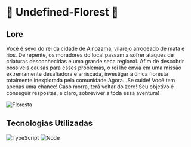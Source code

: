 # 🌲 Undefined-Florest 🌲
<h2>Lore</h2>
Você é sevo do rei da cidade de Ainozama, vilarejo arrodeado de mata e rios. De repente, os moradores do local passam a sofrer ataques de criaturas desconhecidas e uma grande 
seca regional. Afim de descobrir possiveis causas para esses problemas, o rei lhe envia em uma missão extremamente desafiadora e arriscada, investigar a única floresta 
totalmente inexplorada pela comunidade.Agora...Se cuide! Você tem apenas uma chance! Caso morra, terá voltar do zero! Seu objetivo é conseguir respostas, e claro, sobreviver a toda essa aventura!

![Floresta](https://img.freepik.com/vetores-premium/paisagem-da-floresta-da-selva-tropical-ai-gerou-fundo-do-jogo-de-pixel-art-de-8-bits-2d-nivel-de-aventura-pixelizada-cena-da-floresta-tropical-localizacao-do-jogo-com-vegetacao-tropical-exuberante-e-plantas-selvagens-em-estilo-vintage_8071-54756.jpg?w=826)

<h2>Tecnologias Utilizadas</h2>

![TypeScript](https://img.shields.io/badge/TypeScript-007ACC?style=for-the-badge&logo=typescript&logoColor=white)
![Node](https://img.shields.io/badge/Node.js-43853D?style=for-the-badge&logo=node.js&logoColor=white)

